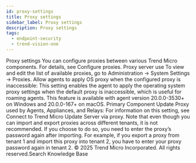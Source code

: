 ```yaml
---
id: proxy-settings
title: Proxy settings
sidebar_label: Proxy settings
description: Proxy settings
tags:
  - endpoint-security
  - trend-vision-one
---
```


 Proxy settings You can configure proxies between various Trend Micro components. For details, see Configure proxies. Proxy server use To view and edit the list of available proxies, go to Administration → System Settings → Proxies. Allow agents to apply OS proxy when the configured proxy is inaccessible: This setting enables the agent to apply the operating system proxy settings when the default proxy is inaccessible, which is useful for roaming agents. This feature is available with agent version 20.0.0-3530+ on Windows and 20.0.0-167+ on macOS. Primary Component Update Proxy used by Agents, Appliances, and Relays: For information on this setting, see Connect to Trend Micro Update Server via proxy. Note that even though you can import and export proxies across different tenants, it is not recommended. If you choose to do so, you need to enter the proxy’s password again after importing. For example, if you export a proxy from tenant 1 and import this proxy into tenant 2, you have to enter your proxy password again in tenant 2. © 2025 Trend Micro Incorporated. All rights reserved.Search Knowledge Base